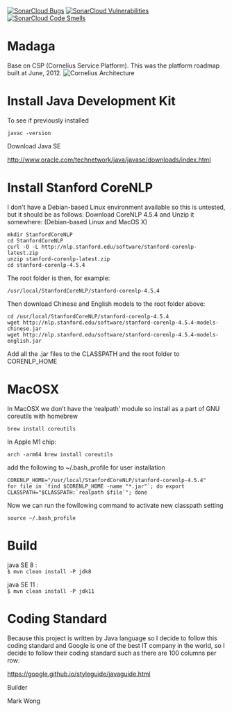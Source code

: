 [![SonarCloud Bugs](https://sonarcloud.io/api/project_badges/measure?project=yefangwong_madaga&metric=bugs)](https://sonarcloud.io/project/issues?resolved=false&types=BUG&id=yefangwong_madaga)
[![SonarCloud Vulnerabilities](https://sonarcloud.io/api/project_badges/measure?project=yefangwong_madaga&metric=vulnerabilities)](https://sonarcloud.io/project/issues?resolved=false&types=VULNERABILITY&id=yefangwong_madaga)
[![SonarCloud Code Smells](https://sonarcloud.io/api/project_badges/measure?project=yefangwong_madaga&metric=code_smells)](https://sonarcloud.io/project/issues?resolved=false&types=VULNERABILITY&id=yefangwong_madaga)

# Madaga
Base on CSP (Cornelius Service Platform).
This was the platform roadmap built at June, 2012.
![Cornelius Architecture](https://user-images.githubusercontent.com/9351189/187391339-75a2c098-6ca7-4c43-ae61-bd5c4cd1fa5c.png)

# Install Java Development Kit
To see if previously installed

```javac -version```

Download Java SE

http://www.oracle.com/technetwork/java/javase/downloads/index.html

# Install Stanford CoreNLP
I don't have a Debian-based Linux environment available so this is untested, but it should be as follows:
Download CoreNLP 4.5.4 and Unzip it somewhere:
(Debian-based Linux and MacOS X)

```cd /usr/local/
mkdir StanfordCoreNLP
cd StanfordCoreNLP
curl -O -L http://nlp.stanford.edu/software/stanford-corenlp-latest.zip
unzip stanford-corenlp-latest.zip
cd stanford-corenlp-4.5.4
```
The root folder is then, for example:
```
/usr/local/StanfordCoreNLP/stanford-corenlp-4.5.4
```
Then download Chinese and English models to the root folder above:
```
cd /usr/local/StanfordCoreNLP/stanford-corenlp-4.5.4
wget http://nlp.stanford.edu/software/stanford-corenlp-4.5.4-models-chinese.jar
wget http://nlp.stanford.edu/software/stanford-corenlp-4.5.4-models-english.jar
```
Add all the .jar files to the CLASSPATH and the root folder to CORENLP_HOME
# MacOSX
In MacOSX we don’t have the ‘realpath’ module so install as a part of GNU coreutils with homebrew
```
brew install coreutils
```
In Apple M1 chip:
```
arch -arm64 brew install coreutils
```
add the following to ~/.bash_profile for user installation
```
CORENLP_HOME="/usr/local/StanfordCoreNLP/stanford-corenlp-4.5.4"
for file in `find $CORENLP_HOME -name "*.jar"`; do export
CLASSPATH="$CLASSPATH:`realpath $file`"; done
```
Now we can run the fowllowing command to activate new classpath setting
```
source ~/.bash_profile
```

# Build
java SE 8 : <br/>
```$ mvn clean install -P jdk8``` <br/>

java SE 11 : <br/>
```$ mvn clean install -P jdk11```
</p>

# Coding Standard
Because this project is written by Java language so I decide to follow this coding standard and Google is one of the best IT company in the world, so I decide to follow their coding standard such as there are 100 columns per row:

https://google.github.io/styleguide/javaguide.html

Builder

Mark Wong
